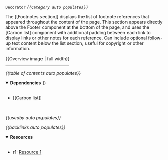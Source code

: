 `Decorator` <!-- category start -->_`{{Category auto populates}}`_<!-- category end -->

The [[Footnotes section]] displays the list of footnote references that appeared throughout the content of the page. This section appears directly above the Footer component at the bottom of the page, and uses the [Carbon list] component with additional padding between each link to display links or other notes for each reference. Can include optional follow-up text content below the list section, useful for copyright or other information.

{{Overview image | full width}}

<hr width="40%" />

<!-- toc start open="true" depthStart="3" depthEnd="5" -->

_{{table of contents auto populates}}_

<!-- toc end -->

<details open="true">
  <summary><strong>Dependencies</strong> (<!-- dependencyCount start --><!-- dependencyCount end -->)</summary><br />

- [[Carbon list]]

<br />
</details>

<!-- usedby start -->

_{{usedby auto populates}}_

<!-- usedby end -->

<!-- backlinks start -->

_{{backlinks auto populates}}_

<!-- backlinks end -->

<a name="resources"></a>

<details open="true">
  <summary><strong>Resources</strong></summary><br />

- r1: [Resource 1](https://example.com)
